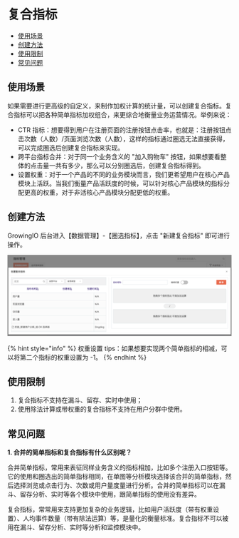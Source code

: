 # 复合指标

* [使用场景](complex.md#shi-yong-chang-jing)
* [创建方法](complex.md#chuang-jian-fang-fa)
* [使用限制](complex.md#shi-yong-xian-zhi)
* [常见问题](complex.md#chang-jian-wen-ti)

## 使用场景

如果需要进行更高级的自定义，来制作加权计算的统计量，可以创建复合指标。复合指标可以把各种简单指标加权组合，来更综合地衡量业务运营情况。举例来说：

* CTR 指标：想要得到用户在注册页面的注册按钮点击率，也就是：注册按钮点击次数（人数）/页面浏览次数（人数），这样的指标通过圈选无法直接获得，可以完成圈选后创建复合指标来实现。
* 跨平台指标合并：对于同一个业务含义的 "加入购物车" 按钮，如果想要看整体的点击量一共有多少，那么可以分别圈选后，创建复合指标得到。
* 设置权重：对于一个产品的不同的业务模块而言，我们更希望用户在核心产品模块上活跃。当我们衡量产品活跃度的时候，可以针对核心产品模块的指标分配更高的权重，对于非活核心产品模块分配更低的权重。

## 创建方法

GrowingIO 后台进入【数据管理】-【圈选指标】，点击 "新建复合指标" 即可进行操作。

![&#x521B;&#x5EFA;&#x590D;&#x5408;&#x6307;&#x6807;](../../../.gitbook/assets/image%20%284%29.png)

{% hint style="info" %}
权重设置 tips：如果想要实现两个简单指标的相减，可以将第二个指标的权重设置为 -1。
{% endhint %}

## 使用限制

1. 复合指标不支持在漏斗、留存、实时中使用；
2. 使用除法计算或带权重的复合指标不支持在用户分群中使用。

## 常见问题

**1. 合并的简单指标和复合指标有什么区别呢？** 

合并简单指标，常用来表征同样业务含义的指标相加，比如多个注册入口按钮等。 它的使用和圈选出的简单指标相同，在单图等分析模块选择该合并的简单指标，然后选择浏览或点击行为、次数或用户量度量进行分析。合并的简单指标可以在漏斗、留存分析、实时等各个模块中使用，跟简单指标的使用没有差异。

复合指标，常常用来支持更加复杂的业务逻辑，比如用户活跃度（带有权重设置）、人均事件数量（带有除法运算）等，是量化的衡量标准。复合指标不可以被用在漏斗、留存分析、实时等分析和监控模块中。

